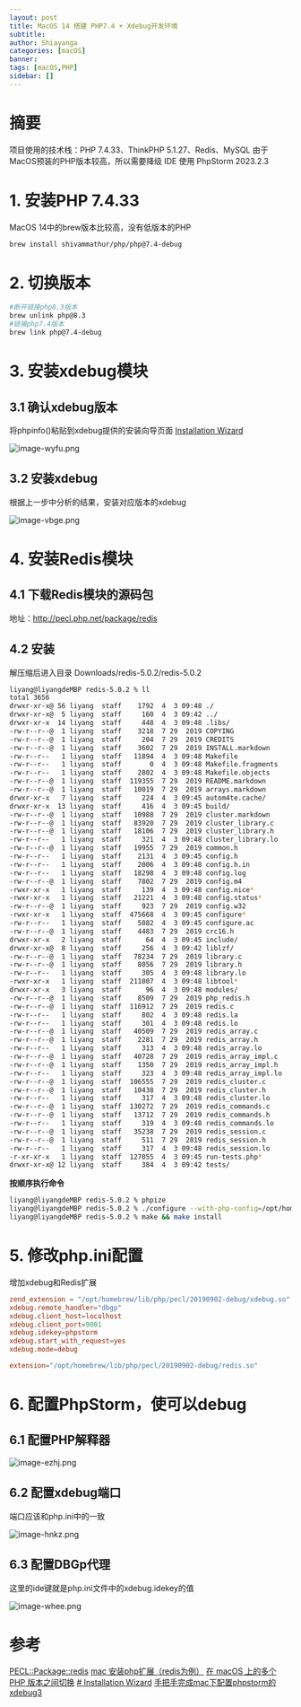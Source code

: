 ```yaml
---
layout: post
title: MacOS 14 搭建 PHP7.4 + Xdebug开发环境
subtitle: 
author: Shiayanga
categories: [macOS]
banner:
tags: [macOS,PHP]
sidebar: []
---
```


# 摘要
项目使用的技术栈：PHP 7.4.33、ThinkPHP 5.1.27、Redis、MySQL
由于MacOS预装的PHP版本较高，所以需要降级
IDE 使用 PhpStorm 2023.2.3


# 1. 安装PHP 7.4.33
MacOS 14中的brew版本比较高，没有低版本的PHP

```bash
brew install shivammathur/php/php@7.4-debug
```


# 2. 切换版本
```bash
#断开链接php8.3版本
brew unlink php@8.3
#链接php7.4版本
brew link php@7.4-debug
```

# 3. 安装xdebug模块
## 3.1 确认xdebug版本
将phpinfo()粘贴到xdebug提供的安装向导页面 [Installation Wizard](https://xdebug.org/wizard)

![image-wyfu.png](https://shiayanga-halo.oss-cn-wulanchabu.aliyuncs.com/image-wyfu.png)
## 3.2 安装xdebug
根据上一步中分析的结果，安装对应版本的xdebug

![image-vbge.png](https://shiayanga-halo.oss-cn-wulanchabu.aliyuncs.com/image-vbge.png)






# 4. 安装Redis模块
## 4.1 下载Redis模块的源码包
地址：http://pecl.php.net/package/redis
## 4.2 安装
解压缩后进入目录
Downloads/redis-5.0.2/redis-5.0.2
```bash 
liyang@liyangdeMBP redis-5.0.2 % ll
total 3656
drwxr-xr-x@ 56 liyang  staff    1792  4  3 09:48 ./
drwxr-xr-x@  5 liyang  staff     160  4  3 09:42 ../
drwxr-xr-x  14 liyang  staff     448  4  3 09:48 .libs/
-rw-r--r--@  1 liyang  staff    3218  7 29  2019 COPYING
-rw-r--r--@  1 liyang  staff     204  7 29  2019 CREDITS
-rw-r--r--@  1 liyang  staff    3602  7 29  2019 INSTALL.markdown
-rw-r--r--   1 liyang  staff   11894  4  3 09:48 Makefile
-rw-r--r--   1 liyang  staff       0  4  3 09:48 Makefile.fragments
-rw-r--r--   1 liyang  staff    2802  4  3 09:48 Makefile.objects
-rw-r--r--@  1 liyang  staff  119355  7 29  2019 README.markdown
-rw-r--r--@  1 liyang  staff   10019  7 29  2019 arrays.markdown
drwxr-xr-x   7 liyang  staff     224  4  3 09:45 autom4te.cache/
drwxr-xr-x  13 liyang  staff     416  4  3 09:45 build/
-rw-r--r--@  1 liyang  staff   10988  7 29  2019 cluster.markdown
-rw-r--r--@  1 liyang  staff   83920  7 29  2019 cluster_library.c
-rw-r--r--@  1 liyang  staff   18106  7 29  2019 cluster_library.h
-rw-r--r--   1 liyang  staff     321  4  3 09:48 cluster_library.lo
-rw-r--r--@  1 liyang  staff   19955  7 29  2019 common.h
-rw-r--r--   1 liyang  staff    2131  4  3 09:45 config.h
-rw-r--r--   1 liyang  staff    2006  4  3 09:48 config.h.in
-rw-r--r--   1 liyang  staff   18298  4  3 09:48 config.log
-rw-r--r--@  1 liyang  staff    7802  7 29  2019 config.m4
-rwxr-xr-x   1 liyang  staff     139  4  3 09:48 config.nice*
-rwxr-xr-x   1 liyang  staff   21221  4  3 09:48 config.status*
-rw-r--r--@  1 liyang  staff     923  7 29  2019 config.w32
-rwxr-xr-x   1 liyang  staff  475668  4  3 09:45 configure*
-rw-r--r--   1 liyang  staff    5082  4  3 09:45 configure.ac
-rw-r--r--@  1 liyang  staff    4483  7 29  2019 crc16.h
drwxr-xr-x   2 liyang  staff      64  4  3 09:45 include/
drwxr-xr-x@  8 liyang  staff     256  4  3 09:42 liblzf/
-rw-r--r--@  1 liyang  staff   78234  7 29  2019 library.c
-rw-r--r--@  1 liyang  staff    8056  7 29  2019 library.h
-rw-r--r--   1 liyang  staff     305  4  3 09:48 library.lo
-rwxr-xr-x   1 liyang  staff  211007  4  3 09:48 libtool*
drwxr-xr-x   3 liyang  staff      96  4  3 09:48 modules/
-rw-r--r--@  1 liyang  staff    8509  7 29  2019 php_redis.h
-rw-r--r--@  1 liyang  staff  116912  7 29  2019 redis.c
-rw-r--r--   1 liyang  staff     802  4  3 09:48 redis.la
-rw-r--r--   1 liyang  staff     301  4  3 09:48 redis.lo
-rw-r--r--@  1 liyang  staff   40509  7 29  2019 redis_array.c
-rw-r--r--@  1 liyang  staff    2281  7 29  2019 redis_array.h
-rw-r--r--   1 liyang  staff     313  4  3 09:48 redis_array.lo
-rw-r--r--@  1 liyang  staff   40728  7 29  2019 redis_array_impl.c
-rw-r--r--@  1 liyang  staff    1350  7 29  2019 redis_array_impl.h
-rw-r--r--   1 liyang  staff     323  4  3 09:48 redis_array_impl.lo
-rw-r--r--@  1 liyang  staff  106555  7 29  2019 redis_cluster.c
-rw-r--r--@  1 liyang  staff   10438  7 29  2019 redis_cluster.h
-rw-r--r--   1 liyang  staff     317  4  3 09:48 redis_cluster.lo
-rw-r--r--@  1 liyang  staff  130272  7 29  2019 redis_commands.c
-rw-r--r--@  1 liyang  staff   13712  7 29  2019 redis_commands.h
-rw-r--r--   1 liyang  staff     319  4  3 09:48 redis_commands.lo
-rw-r--r--@  1 liyang  staff   35238  7 29  2019 redis_session.c
-rw-r--r--@  1 liyang  staff     511  7 29  2019 redis_session.h
-rw-r--r--   1 liyang  staff     317  4  3 09:48 redis_session.lo
-r-xr-xr-x   1 liyang  staff  127055  4  3 09:45 run-tests.php*
drwxr-xr-x@ 12 liyang  staff     384  4  3 09:42 tests/
```

**按顺序执行命令**
```bash
liyang@liyangdeMBP redis-5.0.2 % phpize
liyang@liyangdeMBP redis-5.0.2 % ./configure --with-php-config=/opt/homebrew/Cellar/php@7.4-debug/7.4.33_6/bin/php-config
liyang@liyangdeMBP redis-5.0.2 % make && make install
```

# 5. 修改php.ini配置
增加xdebug和Redis扩展
```conf
zend_extension = "/opt/homebrew/lib/php/pecl/20190902-debug/xdebug.so"
xdebug.remote_handler="dbgp"
xdebug.client_host=localhost
xdebug.client_port=9001
xdebug.idekey=phpstorm
xdebug.start_with_request=yes
xdebug.mode=debug

extension="/opt/homebrew/lib/php/pecl/20190902-debug/redis.so"
```

# 6. 配置PhpStorm，使可以debug
## 6.1 配置PHP解释器

![image-ezhj.png](https://shiayanga-halo.oss-cn-wulanchabu.aliyuncs.com/image-ezhj.png)

## 6.2 配置xdebug端口
端口应该和php.ini中的一致

![image-hnkz.png](https://shiayanga-halo.oss-cn-wulanchabu.aliyuncs.com/image-hnkz.png)

## 6.3 配置DBGp代理
这里的ide键就是php.ini文件中的xdebug.idekey的值

![image-whee.png](https://shiayanga-halo.oss-cn-wulanchabu.aliyuncs.com/image-whee.png)




# 参考
[PECL::Package::redis](http://pecl.php.net/package/redis)
[mac 安装php扩展（redis为例）](https://blog.csdn.net/xiaochao0323/article/details/119646843)
[在 macOS 上的多个 PHP 版本之间切换](https://blog.csdn.net/weixin_43761212/article/details/134030434)
[# Installation Wizard](https://xdebug.org/wizard)
[手把手完成mac下配置phpstorm的xdebug3](https://www.jianshu.com/p/db74118ce868)
